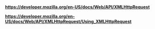 **https://developer.mozilla.org/en-US/docs/Web/API/XMLHttpRequest**

**https://developer.mozilla.org/en-US/docs/Web/API/XMLHttpRequest/Using_XMLHttpRequest**